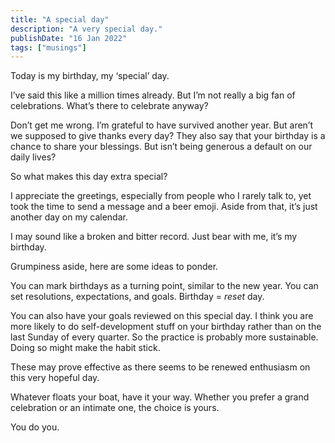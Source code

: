 ```yaml
---
title: "A special day"
description: "A very special day."
publishDate: "16 Jan 2022"
tags: ["musings"]
---
```


Today is my birthday, my ‘special’ day.

I’ve said this like a million times already. But I’m not really a big fan of celebrations. What’s there to celebrate anyway?

Don’t get me wrong. I’m grateful to have survived another year. But aren’t we supposed to give thanks every day? They also say that your birthday is a chance to share your blessings. But isn’t being generous a default on our daily lives?

So what makes this day extra special?

I appreciate the greetings, especially from people who I rarely talk to, yet took the time to send a message and a beer emoji. Aside from that, it’s just another day on my calendar.

I may sound like a broken and bitter record. Just bear with me, it’s my birthday.

Grumpiness aside, here are some ideas to ponder.

You can mark birthdays as a turning point, similar to the new year. You can set resolutions, expectations, and goals. Birthday = _reset_ day.

You can also have your goals reviewed on this special day. I think you are more likely to do self-development stuff on your birthday rather than on the last Sunday of every quarter. So the practice is probably more sustainable. Doing so might make the habit stick.

These may prove effective as there seems to be renewed enthusiasm on this very hopeful day.

Whatever floats your boat, have it your way. Whether you prefer a grand celebration or an intimate one, the choice is yours.

You do you.
